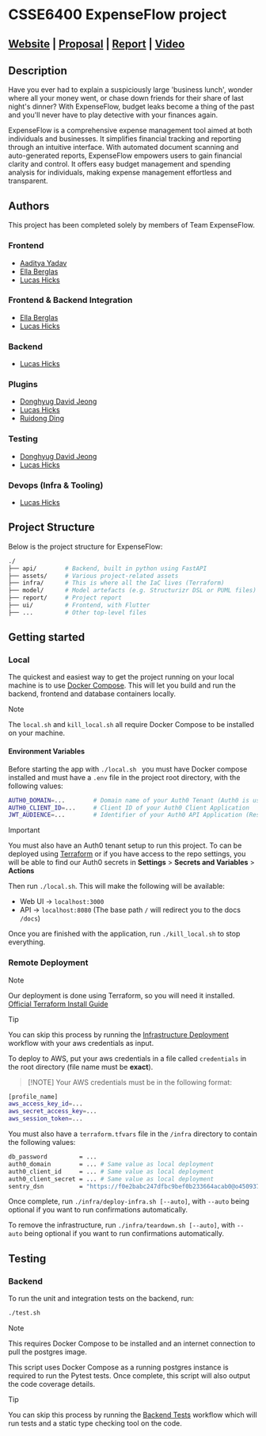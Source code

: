 # CSSE6400 ExpenseFlow project

## [Website](https://expenseflow.g3.csse6400.xyz/) | [Proposal](https://csse6400.github.io/project-proposal-2025/s4744008/proposal.html) | [Report](report/report.pdf) | [Video]()

## Description

Have you ever had to explain a suspiciously large 'business lunch', wonder where all your money went, or chase down friends for their share of last night's dinner? With ExpenseFlow, budget leaks become a thing of the past and you'll never have to play detective with your finances again.

ExpenseFlow is a comprehensive expense management tool aimed at both individuals and businesses. It simplifies financial tracking and reporting through an intuitive interface. With automated document scanning and auto-generated reports, ExpenseFlow empowers users to gain financial clarity and control. It offers easy budget management and spending analysis for individuals, making expense management effortless and transparent.

## Authors

This project has been completed solely by members of Team ExpenseFlow.

### Frontend

- [Aaditya Yadav](https://github.com/aadityayadav17)
- [Ella Berglas](https://github.com/EllaBerglas)
- [Lucas Hicks](https://github.com/lucashicks1)

### Frontend & Backend Integration

- [Ella Berglas](https://github.com/EllaBerglas)
- [Lucas Hicks](https://github.com/lucashicks1)

### Backend

- [Lucas Hicks](https://github.com/lucashicks1)

### Plugins

- [Donghyug David Jeong](https://github.com/DonghyugDavidJeong)
- [Lucas Hicks](https://github.com/lucashicks1)
- [Ruidong Ding](https://github.com/aa879861)

### Testing

- [Donghyug David Jeong](https://github.com/DonghyugDavidJeong)
- [Lucas Hicks](https://github.com/lucashicks1)

### Devops (Infra & Tooling)

- [Lucas Hicks](https://github.com/lucashicks1)

## Project Structure

Below is the project structure for ExpenseFlow:

```bash
./
├── api/        # Backend, built in python using FastAPI
├── assets/     # Various project-related assets
├── infra/      # This is where all the IaC lives (Terraform)
├── model/      # Model artefacts (e.g. Structurizr DSL or PUML files)
├── report/     # Project report
├── ui/         # Frontend, with Flutter
├── ...         # Other top-level files
```

## Getting started

### Local

The quickest and easiest way to get the project running on your local machine is to use [Docker Compose](https://docs.docker.com/compose/). This will let you build and run the backend, frontend and database containers locally.

> [!NOTE]
> The `local.sh` and `kill_local.sh` all require Docker Compose to be installed on your machine.

#### Environment Variables

Before starting the app with `./local.sh ` you must have Docker compose installed and must have a `.env` file in the project root directory, with the following values:

```bash
AUTH0_DOMAIN=...        # Domain name of your Auth0 Tenant (Auth0 is used for authentication in the project).
AUTH0_CLIENT_ID=...     # Client ID of your Auth0 Client Application
JWT_AUDIENCE=...        # Identifier of your Auth0 API Application (Resource Server)
```

> [!IMPORTANT]
> You must also have an Auth0 tenant setup to run this project. To can be deployed using [Terraform](infra/auth0.tf) or if you have access to the repo settings, you will be able to find our Auth0 secrets in **Settings** > **Secrets and Variables** > **Actions**

Then run `./local.sh`. This will make the following will be available:

- Web UI -> `localhost:3000`
- API -> `localhost:8080` (The base path `/` will redirect you to the docs `/docs`)

Once you are finished with the application, run `./kill_local.sh` to stop everything.

### Remote Deployment

> [!NOTE]
> Our deployment is done using Terraform, so you will need it installed. [Official Terraform Install Guide](https://developer.hashicorp.com/terraform/install)

> [!TIP]
> You can skip this process by running the [Infrastructure Deployment](https://github.com/CSSE6400/2025_P1_ExpenseFlow/actions/workflows/infrastructure_deploy.yml) workflow with your aws credentials as input.

To deploy to AWS, put your aws credentials in a file called `credentials` in the root directory (file name must be **exact**).

> [!NOTE] Your AWS credentials must be in the following format:

```bash
[profile_name]
aws_access_key_id=...
aws_secret_access_key=...
aws_session_token=...
```

You must also have a `terraform.tfvars` file in the `/infra` directory to contain the following values:

```bash
db_password         = ...
auth0_domain        = ... # Same value as local deployment
auth0_client_id     = ... # Same value as local deployment
auth0_client_secret = ... # Same value as local deployment
sentry_dsn          = "https://f0e2babc247dfbc9bef0b233664acab0@o4509370795032576.ingest.us.sentry.io/4509370811219968"
```

Once complete, run `./infra/deploy-infra.sh [--auto]`, with `--auto` being optional if you want to run confirmations automatically.

To remove the infrastructure, run `./infra/teardown.sh [--auto]`, with `--auto` being optional if you want to run confirmations automatically.

## Testing

### Backend

To run the unit and integration tests on the backend, run:

```bash
./test.sh
```

> [!NOTE]
> This requires Docker Compose to be installed and an internet connection to pull the postgres image.

This script uses Docker Compose as a running postgres instance is required to run the Pytest tests. Once complete, this script will also output the code coverage details.

> [!TIP]
> You can skip this process by running the [Backend Tests](https://github.com/CSSE6400/2025_P1_ExpenseFlow/actions/workflows/backend_tests.yml) workflow which will run tests and a static type checking tool on the code.
